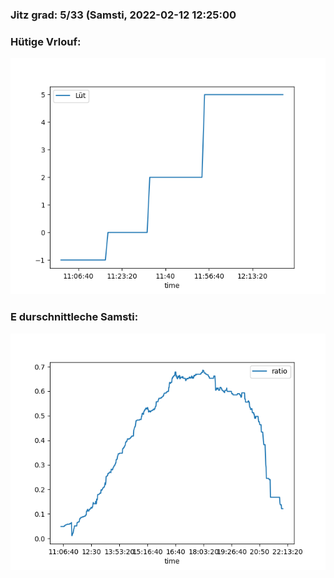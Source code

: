 ### Jitz grad: 5/33 (Samsti, 2022-02-12 12:25:00

### Hütige Vrlouf:
![Graph](Today.png)

### E durschnittleche Samsti:
![Graph](Samsti.png)